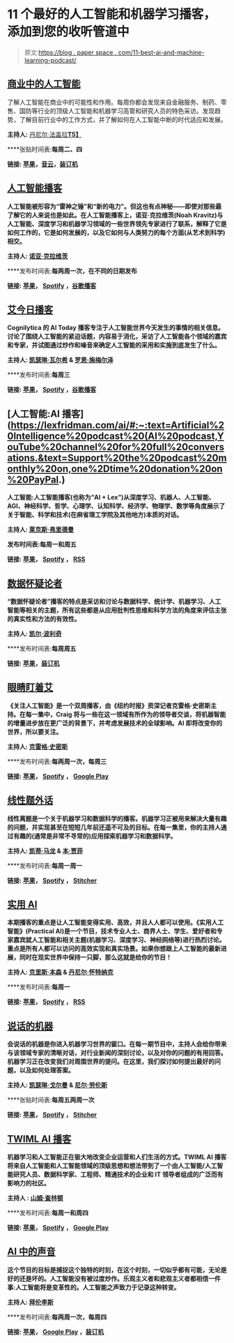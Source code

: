 # 11 个最好的人工智能和机器学习播客，添加到您的收听管道中

> 原文:[https://blog . paper space . com/11-best-ai-and-machine-learning-podcast/](https://blog.paperspace.com/11-best-ai-and-machine-learning-podcasts/)

## [商业中的人工智能](https://emerj.com/artificial-intelligence-podcast/)

了解人工智能在商业中的可能性和作用。每周你都会发现来自金融服务、制药、零售、国防等行业的顶级人工智能和机器学习高管和研究人员的特色采访。发现趋势，了解目前行业中的工作方式，并了解如何在人工智能中断的时代适应和发展。

**主持人:** [丹尼尔·法盖拉**T5】**](https://twitter.com/danfaggella?ref_src=twsrc%5Egoogle%7Ctwcamp%5Eserp%7Ctwgr%5Eauthor)

****张贴时间表:**每周二、四**

****链接:** [苹果](https://podcasts.apple.com/us/podcast/ai-in-business/id670771965)，[音云](https://soundcloud.com/emerjairesearch)，[装订机](https://www.stitcher.com/podcast/techemergence/tech-emergence-podcast)**

## **[人工智能播客](https://blogs.nvidia.com/ai-podcast/)**

**人工智能被形容为“雷神之锤”和“新的电力”。但这也有点神秘——即使对那些最了解它的人来说也是如此。在人工智能播客上，诺亚·克拉维茨(Noah Kravitz)与人工智能、深度学习和机器学习领域的一些世界领先专家进行了联系，解释了它是如何工作的，它是如何发展的，以及它如何与人类努力的每个方面(从艺术到科学)相交。**

****主持人:** [诺亚·克拉维茨](https://blogs.nvidia.com/blog/author/noah-kravitz/)**

****发布时间表:**每两周一次，在不同的日期发布**

****链接:** [苹果](https://podcasts.apple.com/us/podcast/the-ai-podcast/id1186480811)， [Spotify](https://open.spotify.com/show/4TB4pnynaiZ6YHoKmyVN0L) ，[谷歌播客](https://podcasts.google.com/?feed=aHR0cHM6Ly9mZWVkcy5zb3VuZGNsb3VkLmNvbS91c2Vycy9zb3VuZGNsb3VkOnVzZXJzOjI2NDAzNDEzMy9zb3VuZHMucnNz)**

## **[艾今日播客](https://www.cognilytica.com/category/ai-today/podcasts/)**

**Cognilytica 的 AI Today 播客专注于人工智能世界今天发生的事情的相关信息。讨论了围绕人工智能的紧迫话题，内容易于消化，采访了人工智能各个领域的嘉宾和专家，并试图通过炒作和噪音来确定人工智能的采用和实施到底发生了什么。**

****主持人:** [凯瑟琳·瓦尔希](https://twitter.com/kath0134?ref_src=twsrc%5Egoogle%7Ctwcamp%5Eserp%7Ctwgr%5Eauthor) & [罗恩·施梅尔泽](https://twitter.com/rschmelzer?lang=en)**

****发布时间表:**每周三**

****链接:** [苹果](https://podcasts.apple.com/us/podcast/ai-today-podcast-artificial-intelligence-insights-experts/id1279927057)， [Spotify](https://open.spotify.com/show/4z2M4S9e0K6yk3KB9XrO7h) ，[谷歌播客](https://podcasts.google.com/?feed=aHR0cHM6Ly93d3cuY29nbmlseXRpY2EuY29tL2ZlZWQvcG9kY2FzdC8)**

## **[人工智能:AI 播客](https://lexfridman.com/ai/#:~:text=Artificial%20Intelligence%20podcast%20(AI%20podcast,YouTube%20channel%20for%20full%20conversations.&text=Support%20the%20podcast%20monthly%20on,one%2Dtime%20donation%20on%20PayPal.)**

**人工智能:人工智能播客(也称为“AI + Lex”)从深度学习、机器人、人工智能、AGI、神经科学、哲学、心理学、认知科学、经济学、物理学、数学等角度展示了关于智能、科学和技术(在麻省理工学院及其他地方)本质的对话。**

****主持人:** [莱克斯·弗里德曼](https://lexfridman.com/)**

****发布时间表**:每周一和周五**

****链接:** [苹果](https://podcasts.apple.com/us/podcast/artificial-intelligence/id1434243584)， [Spotify](https://open.spotify.com/show/2MAi0BvDc6GTFvKFPXnkCL) ， [RSS](https://lexfridman.com/category/ai/feed/)**

## **[数据怀疑论者](https://dataskeptic.com/)**

**“数据怀疑论者”播客的特点是采访和讨论与数据科学、统计学、机器学习、人工智能等相关的主题，所有这些都是从应用批判性思维和科学方法的角度来评估主张的真实性和方法的有效性。**

****主持人:** [凯尔·波利奇](https://twitter.com/kpolich?lang=en)**

****发布时间表:**每周周五**

****链接:** [苹果](https://podcasts.apple.com/us/podcast/data-skeptic/id890348705)，[装订机](https://www.stitcher.com/podcast/data-skeptic-podcast/the-data-skeptic-podcast)**

## **[眼睛盯着艾](https://www.eye-on.ai/)**

**《关注人工智能》是一个双周播客，由《纽约时报》资深记者克雷格·史密斯主持。在每一集中，Craig 将与一些在这一领域有所作为的领导者交谈，将机器智能的增量进步放在更广泛的背景下，并考虑发展技术的全球影响。AI 即将改变你的世界，所以要关注。**

****主持人:** [克雷格·史密斯](https://twitter.com/craigss?lang=en)**

****发布时间表:**每两周一次，每周三**

****链接:** [苹果](https://podcasts.apple.com/us/podcast/eye-on-a-i/id1438378439?mt=2)， [Spotify](https://open.spotify.com/show/5aFnCGDhpL5bGr2uHy4bB5) ， [Google Play](https://play.google.com/music/listen?u=0#/ps/I6umrlwhnhkczjgtdtxo2khev2a)**

## **[线性题外话](http://lineardigressions.com/)**

**线性离题是一个关于机器学习和数据科学的播客。机器学习正被用来解决大量有趣的问题，并实现甚至在短短几年前还遥不可及的目标。在每一集里，你的主持人通过有趣的(通常是非常不寻常的)应用探索机器学习和数据科学。**

****主持人:** [凯蒂·马龙](https://twitter.com/multiarmbandit?lang=en) & [本·贾菲](https://twitter.com/benjaffe?lang=en)**

****发布时间表:**每周一周一**

****链接:** [苹果](https://podcasts.apple.com/us/podcast/linear-digressions/id941219323)， [Spotify](https://open.spotify.com/show/1JdkD0ZoZ52KjwdR0b1WoT) ， [Stitcher](https://www.stitcher.com/podcast/linear-digressions)**

## **[实用 AI](https://changelog.com/practicalai)**

**本期播客的重点是让人工智能变得实用、高效，并且人人都可以使用。《实用人工智能》(Practical AI)是一个节目，技术专业人士、商界人士、学生、爱好者和专家嘉宾就人工智能和相关主题(机器学习、深度学习、神经网络等)进行热烈讨论。重点是所有人都可以访问的高效实现和真实场景。如果你想跟上人工智能的最新进展，同时在现实世界中保持一只脚，那么这就是给你的节目！**

****主持人:** [克里斯·本森](https://twitter.com/chrisbenson) & [丹尼尔·怀特纳克](https://twitter.com/dwhitena)**

****发布时间表:**每周一**

****链接:** [苹果](https://podcasts.apple.com/us/podcast/practical-ai-machine-learning-data-science/id1406537385)， [Spotify](https://open.spotify.com/show/1LaCr5TFAgYPK5qHjP3XDp) ， [RSS](https://changelog.com/practicalai/feed)**

## **[说话的机器](https://www.thetalkingmachines.com/home)**

**会说话的机器是你进入机器学习世界的窗口。在每一期节目中，主持人会给你带来与该领域专家的清晰对话，对行业新闻的深刻讨论，以及对你的问题的有用回答。机器学习正在改变我们对周围世界的提问。在这里，我们探讨如何提出最好的问题，以及如何处理答案。**

****主持人:** [凯瑟琳·戈尔曼](https://twitter.com/kgorman?lang=en) & [尼尔·劳伦斯](https://twitter.com/lawrennd?ref_src=twsrc%5Egoogle%7Ctwcamp%5Eserp%7Ctwgr%5Eauthor)**

****张贴时间表:**每周五两周一次**

****链接:** [苹果](https://podcasts.apple.com/us/podcast/talking-machines/id955198749)， [Spotify](https://open.spotify.com/show/0gKf364z7Vri0wbNXsHd2B) ， [Stitcher](https://www.stitcher.com/podcast/talking-machines/the-talking-machines)**

## **[TWIML AI 播客](https://twimlai.com/)**

**机器学习和人工智能正在极大地改变企业运营和人们生活的方式。TWIML AI 播客将来自人工智能和人工智能领域的顶级思想和想法带到了一个由人工智能/人工智能研究人员、数据科学家、工程师、精通技术的企业和 IT 领导者组成的广泛而有影响力的社区。**

**主持人 : [山姆·查林顿](https://twitter.com/samcharrington?ref_src=twsrc%5Egoogle%7Ctwcamp%5Eserp%7Ctwgr%5Eauthor)**

****发布时间表:**每周一和周四**

****链接:** [苹果](https://podcasts.apple.com/us/podcast/this-week-in-machine-learning/id1116303051?mt=2)， [Spotify](https://open.spotify.com/show/2sp5EL7s7EqxttxwwoJ3i7) ， [Google Play](https://play.google.com/music/listen?t=This_Week_in_Machine_Learning_%26_Artificial_Intelligence_(AI)_Podcast&pcampaignid=MKT-na-all-co-pr-mu-pod-16&u=0&view=/ps/Ihs3mamzsef2akrfycfkq3sspti)**

## **[AI 中的声音](https://voicesinai.com/)**

**这个节目的目标是捕捉这个独特的时刻，在这个时刻，一切似乎都有可能，无论是好的还是坏的。人工智能没有被过度炒作。乐观主义者和悲观主义者都相信一件事:人工智能将是变革性的。人工智能之声致力于记录这种转变。**

****主持人:** [拜伦李斯](https://twitter.com/byronreese?lang=en)**

****发布时间表:**每两周一次，每周四**

****链接:** [苹果](https://podcasts.apple.com/us/podcast/voices-in-ai/id1291540809)， [Google Play](https://play.google.com/music/listen?u=0#/ps/Ib5g6vjwgahcbjimpbkvxqwtv74) ，[装订机](https://www.stitcher.com/podcast/gigaom/voices-in-ai?refid=stpr)**